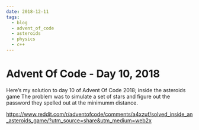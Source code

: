 ```yaml
---
date: 2018-12-11
tags:
  - blog
  - advent_of_code
  - asteroids
  - physics
  - c++
---
```


# Advent Of Code - Day 10, 2018

Here’s my solution to day 10 of Advent Of Code 2018; inside the asteroids game
The problem was to simulate a set of stars and figure out the password they spelled out at the minimumm distance.

https://www.reddit.com/r/adventofcode/comments/a4xzuf/solved_inside_an_asteroids_game/?utm_source=share&utm_medium=web2x

<section id="socialMediaLinks"></section>
<div id="disqus_thread"></div>
